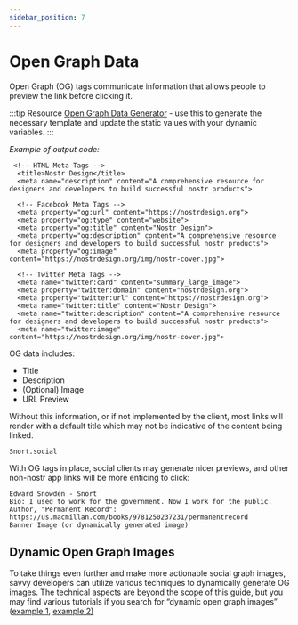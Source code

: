 ```yaml
---
sidebar_position: 7
---
```


# Open Graph Data

Open Graph (OG) tags communicate information that allows people to preview the link before clicking it. 

:::tip Resource
[Open Graph Data Generator](https://www.opengraph.xyz/) - use this to generate the necessary template and update the static values with your dynamic variables.
::: 

*Example of output code:*
```
 <!-- HTML Meta Tags -->
  <title>Nostr Design</title>
  <meta name="description" content="A comprehensive resource for designers and developers to build successful nostr products">

  <!-- Facebook Meta Tags -->
  <meta property="og:url" content="https://nostrdesign.org">
  <meta property="og:type" content="website">
  <meta property="og:title" content="Nostr Design">
  <meta property="og:description" content="A comprehensive resource for designers and developers to build successful nostr products">
  <meta property="og:image" content="https://nostrdesign.org/img/nostr-cover.jpg">

  <!-- Twitter Meta Tags -->
  <meta name="twitter:card" content="summary_large_image">
  <meta property="twitter:domain" content="nostrdesign.org">
  <meta property="twitter:url" content="https://nostrdesign.org">
  <meta name="twitter:title" content="Nostr Design">
  <meta name="twitter:description" content="A comprehensive resource for designers and developers to build successful nostr products">
  <meta name="twitter:image" content="https://nostrdesign.org/img/nostr-cover.jpg">
  ```

OG data includes:

- Title
- Description
- (Optional) Image
- URL Preview

Without this information, or if not implemented by the client, most links will render with a default title which may not be indicative of the content being linked.

```
Snort.social 
```

With OG tags in place, social clients may generate nicer previews, and other non-nostr app links will be more enticing to click:

```
Edward Snowden - Snort
Bio: I used to work for the government. Now I work for the public. Author, "Permanent Record": https://us.macmillan.com/books/9781250237231/permanentrecord
Banner Image (or dynamically generated image)
```

## Dynamic Open Graph Images
To take things even further and make more actionable social graph images, savvy developers can utilize various techniques to dynamically generate OG images. The technical aspects are beyond the scope of this guide, but you may find various tutorials if you search for “dynamic open graph images” ([example 1](https://urre.me/writings/dynamic-open-graph-images/), [example 2)](https://www.netlify.com/blog/dynamically-generate-open-graph-image-variants/)

